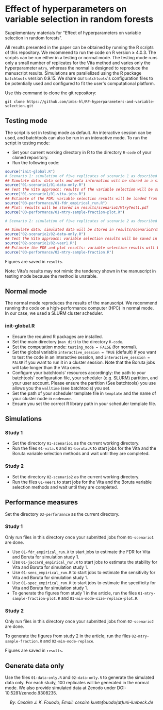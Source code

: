 # Effect of hyperparameters on variable selection in random forests

Supplementary materials for "Effect of hyperparameters on variable selection in random forests".

All results presented in the paper can be obtained by running the R scripts of this repository. We recommend to run the code on R version  $\geq$ 4.0.3. The scripts can be run either in a testing or normal mode. The testing mode runs only a small number of replicates for the Vita method and varies only the hyperparameter ```mtry```, whereas the normal is designed to reproduce the manuscript results. Simulations are parallelized using the R package ```batchtools``` version 0.9.15. We share our ```batchtools```'s configuration files to be potentially used and configured to fit the user's computational platform.

Use this command to clone the git repository:

```git clone https://github.com/imbs-hl/RF-hyperparameters-and-variable-selection.git```

## Testing mode

The script is set in testing mode as default. An interactive session can be used, and batchtools can also be run in an interactive mode. To run the script in testing mode:

- Set your current working directory in R to the directory ```R-code``` of your cloned repository.
- Run the following code:

```R
source("init-global.R")
# Scenario 1: simulation of five replicates of scenario 1 as described in the manuscript, with $k = 10$.
## Simulate data: data sets and meta information will be stored in a single rds object, which can be found under results/scenario1/study1.rds
source("01-scenario1/01-data-only.R")
## Test the Vita approach: results of the variable selection will be saved in the bacthtools registry called "vita-cor" indicated by the function wrap_batchtools.
source("01-scenario1/01-vita-jobs.R")
## Estimate of the FDR: variable selection results will be loaded from the registry to estimate the FDR.
source("03-performance/01-fdr_empirical_run.R")
## Plot: results will be stored in results/scenario1/MtryTest1.pdf
source("03-performance/01-mtry-sample-fraction-plot.R")

# Scenario 2: simulation of five replicates of scenario 2 as described in the manuscript.

## Simulate data: simulated data will be stored in results/scenario2/study2.rds
source("02-scenario2/02-data-only.R")
## Test the Vita approach: variable selection results will be saved in the batchtools registry called vita_veer_mean_all.
source("02-scenario2/02-veer1.R")
## Estimate the FDR and plot results: variable selection results will be loaded from the registry to estimate the FDR, and results will be plotted and saved in results/scenario2/MtryTest2.pdf.
source("03-performance/02-mtry-sample-fraction.R")
```

Figures are saved in ```results```.

Note: Vita's results may not mimic the tendency shown in the manuscript in testing mode because the method is unstable.

## Normal mode

The normal mode reproduces the results of the manuscript. We recommend running the code on a high-performance computer (HPC) in normal mode. In our case,  we used a SLURM cluster scheduler.

### init-global.R
- Ensure the required R packages are installed.
- Set the main directory (```man_dir```) to the directory ```R-code```.
- Set the computation mode: ```testing_mode = FALSE``` (for normal).
- Set the global variable ```interactive_session = TRUE``` (default) if you want to test the code in an interactive session, and ```interactive_session = FALSE``` if you want to run it in a cluster session. Note that the Boruta jobs will take longer than the Vita ones.
- Configure your batchtools' resources accordingly: the path to your batchtools' configuration file, your scheduler (e.g. SLURM) partition, and your user account. Please ensure the partition (See batchtools) you use allows you the ```walltime``` (see batchtools) you set.
- Set the path of your scheduler template file in ```template``` and the name of your cluster node in ```nodename```. 
- Ensure you set the correct R library path in your scheduler template file.

## Simulations

### Study 1
- Set the directory ```01-scenario1``` as the current working directory.
- Run the files ```01-vita.R``` and ```01-boruta.R``` to start jobs for the Vita and the Boruta variable selection methods and wait until they are completed.

### Study 2
- Set the directory ```02-scenario2``` as the current working directory.
- Run the files ```01-veer1``` to start jobs for the Vita and the Boruta variable selection methods and wait until they are completed.

## Performance measures
Set the directory ```03-perforamnce``` as the current directory. 

### Study 1
Only run files in this directory once your submitted jobs from ```01-scenario1``` are done.

- Use ```01-fdr_empirical_run.R``` to start jobs to estimate the FDR for Vita and Boruta for simulation study 1.
- Use ```01-jaccard_empirical_run.R``` to start jobs to estimate the stability for Vita and Boruta for simulation study 1.
- Use ```01-sens_empirical_run.R``` to start jobs to estimate the sensitivity for Vita and Boruta for simulation study 1.
- Use ```01-spec_empirical_run.R``` to start jobs to estimate the specificity for Vita and Boruta for simulation study 1.
- To generate the figures from study 1 in the article, run the files ```01-mtry-sample-fraction-plot.R``` and ```01-min-node-size-replace-plot.R```.

### Study 2
Only run files in this directory once your submitted jobs from ```02-scenario2``` are done.

To generate the figures from study 2 in the article, run the files ```02-mtry-sample-fraction.R``` and ```02-min-node-replace```.

Figures are saved in ```results```.

## Generate data only
Use the files ```01-data-only.R``` and ```02-data-only.R``` to generate the simulated data only. For each study, 100 replicates will be generated in the normal mode. We also provide simulated data at Zenodo under DOI: 10.5281/zenodo.8308235.

<p align="center";style="font-size:10%;margin : 0; padding-top:0;"><em>By: Cesaire J. K. Fouodo; Email: cesaire.kuetefouodo(at)uni-luebeck.de</em></p>